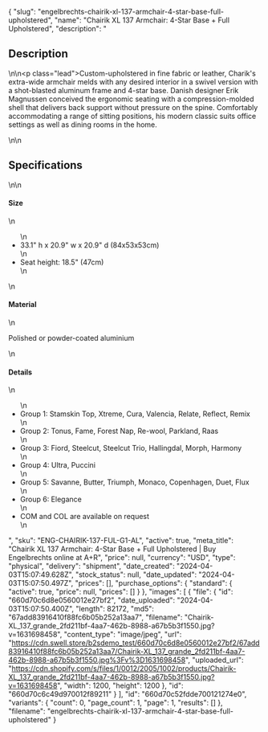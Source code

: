 {
  "slug": "engelbrechts-chairik-xl-137-armchair-4-star-base-full-upholstered",
  "name": "Chairik XL 137 Armchair: 4-Star Base + Full Upholstered",
  "description": "<h2>Description</h2>\n<!-- split -->\n<p class=\"lead\">Custom-upholstered in fine fabric or leather, Charik's extra-wide armchair melds with any desired interior in a swivel version with a shot-blasted aluminum frame and 4-star base. Danish designer Erik Magnussen conceived the ergonomic seating with a compression-molded shell that delivers back support without pressure on the spine. Comfortably accommodating a range of sitting positions, his modern classic suits office settings as well as dining rooms in the home. </p>\n<!-- split -->\n<h2>Specifications</h2>\n<!-- split -->\n<h4>Size</h4>\n<ul>\n<li>33.1\" h x 20.9\" w x 20.9\" d (84x53x53cm)</li>\n<li>Seat height: 18.5\" (47cm)</li>\n</ul>\n<h4>Material</h4>\n<p>Polished or powder-coated aluminium</p>\n<h4>Details</h4>\n<ul>\n<li>Group 1: Stamskin Top, Xtreme, Cura, Valencia, Relate, Reflect, Remix</li>\n<li>Group 2: Tonus, Fame, Forest Nap, Re-wool, Parkland, Raas</li>\n<li>Group 3: Fiord, Steelcut, Steelcut Trio, Hallingdal, Morph, Harmony</li>\n<li>Group 4: Ultra, Puccini</li>\n<li>Group 5: Savanne, Butter, Triumph, Monaco, Copenhagen, Duet, Flux</li>\n<li>Group 6: Elegance</li>\n<li>COM and COL are available on request</li>\n</ul>",
  "sku": "ENG-CHAIRIK-137-FUL-G1-AL",
  "active": true,
  "meta_title": "Chairik XL 137 Armchair: 4-Star Base + Full Upholstered | Buy Engelbrechts online at A+R",
  "price": null,
  "currency": "USD",
  "type": "physical",
  "delivery": "shipment",
  "date_created": "2024-04-03T15:07:49.628Z",
  "stock_status": null,
  "date_updated": "2024-04-03T15:07:50.497Z",
  "prices": [],
  "purchase_options": {
    "standard": {
      "active": true,
      "price": null,
      "prices": []
    }
  },
  "images": [
    {
      "file": {
        "id": "660d70c6d8e0560012e27bf2",
        "date_uploaded": "2024-04-03T15:07:50.400Z",
        "length": 82172,
        "md5": "67add83916410f88fc6b05b252a13aa7",
        "filename": "Chairik-XL_137_grande_2fd211bf-4aa7-462b-8988-a67b5b3f1550.jpg?v=1631698458",
        "content_type": "image/jpeg",
        "url": "https://cdn.swell.store/b2sdemo_test/660d70c6d8e0560012e27bf2/67add83916410f88fc6b05b252a13aa7/Chairik-XL_137_grande_2fd211bf-4aa7-462b-8988-a67b5b3f1550.jpg%3Fv%3D1631698458",
        "uploaded_url": "https://cdn.shopify.com/s/files/1/0012/2005/1002/products/Chairik-XL_137_grande_2fd211bf-4aa7-462b-8988-a67b5b3f1550.jpg?v=1631698458",
        "width": 1200,
        "height": 1200
      },
      "id": "660d70c6c49d970012f89211"
    }
  ],
  "id": "660d70c52fdde700121274e0",
  "variants": {
    "count": 0,
    "page_count": 1,
    "page": 1,
    "results": []
  },
  "filename": "engelbrechts-chairik-xl-137-armchair-4-star-base-full-upholstered"
}